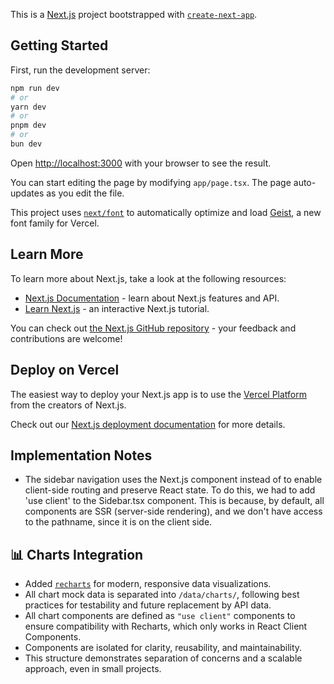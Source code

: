 This is a [Next.js](https://nextjs.org) project bootstrapped with [`create-next-app`](https://nextjs.org/docs/app/api-reference/cli/create-next-app).

## Getting Started

First, run the development server:

```bash
npm run dev
# or
yarn dev
# or
pnpm dev
# or
bun dev
```

Open [http://localhost:3000](http://localhost:3000) with your browser to see the result.

You can start editing the page by modifying `app/page.tsx`. The page auto-updates as you edit the file.

This project uses [`next/font`](https://nextjs.org/docs/app/building-your-application/optimizing/fonts) to automatically optimize and load [Geist](https://vercel.com/font), a new font family for Vercel.

## Learn More

To learn more about Next.js, take a look at the following resources:

- [Next.js Documentation](https://nextjs.org/docs) - learn about Next.js features and API.
- [Learn Next.js](https://nextjs.org/learn) - an interactive Next.js tutorial.

You can check out [the Next.js GitHub repository](https://github.com/vercel/next.js) - your feedback and contributions are welcome!

## Deploy on Vercel

The easiest way to deploy your Next.js app is to use the [Vercel Platform](https://vercel.com/new?utm_medium=default-template&filter=next.js&utm_source=create-next-app&utm_campaign=create-next-app-readme) from the creators of Next.js.

Check out our [Next.js deployment documentation](https://nextjs.org/docs/app/building-your-application/deploying) for more details.


## Implementation Notes
- The sidebar navigation uses the Next.js <Link> component instead of <a> to enable client-side routing and preserve React state. To do this, we had to add 'use client' to the Sidebar.tsx component. This is because, by default, all components are SSR (server-side rendering), and we don't have access to the pathname, since it is on the client side.


## 📊 Charts Integration

- Added [`recharts`](https://recharts.org/) for modern, responsive data visualizations.
- All chart mock data is separated into `/data/charts/`, following best practices for testability and future replacement by API data.
- All chart components are defined as `"use client"` components to ensure compatibility with Recharts, which only works in React Client Components.
- Components are isolated for clarity, reusability, and maintainability.
- This structure demonstrates separation of concerns and a scalable approach, even in small projects.



